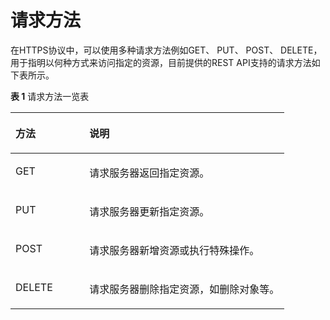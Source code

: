 # 请求方法<a name="dli_02_0003"></a>

在HTTPS协议中，可以使用多种请求方法例如GET、 PUT、 POST、 DELETE，用于指明以何种方式来访问指定的资源，目前提供的REST API支持的请求方法如下表所示。

**表 1**  请求方法一览表

<a name="table1679894691812"></a>
<table><thead align="left"><tr id="row12798194611818"><th class="cellrowborder" valign="top" width="27%" id="mcps1.2.3.1.1"><p id="p1479834691815"><a name="p1479834691815"></a><a name="p1479834691815"></a>方法</p>
</th>
<th class="cellrowborder" valign="top" width="73%" id="mcps1.2.3.1.2"><p id="p8799946181810"><a name="p8799946181810"></a><a name="p8799946181810"></a>说明</p>
</th>
</tr>
</thead>
<tbody><tr id="row279944621818"><td class="cellrowborder" valign="top" width="27%" headers="mcps1.2.3.1.1 "><p id="p1579944615188"><a name="p1579944615188"></a><a name="p1579944615188"></a>GET</p>
</td>
<td class="cellrowborder" valign="top" width="73%" headers="mcps1.2.3.1.2 "><p id="p177992464184"><a name="p177992464184"></a><a name="p177992464184"></a>请求服务器返回指定资源。</p>
</td>
</tr>
<tr id="row197998466186"><td class="cellrowborder" valign="top" width="27%" headers="mcps1.2.3.1.1 "><p id="p1779954617184"><a name="p1779954617184"></a><a name="p1779954617184"></a>PUT</p>
</td>
<td class="cellrowborder" valign="top" width="73%" headers="mcps1.2.3.1.2 "><p id="p137994466182"><a name="p137994466182"></a><a name="p137994466182"></a>请求服务器更新指定资源。</p>
</td>
</tr>
<tr id="row18799134601812"><td class="cellrowborder" valign="top" width="27%" headers="mcps1.2.3.1.1 "><p id="p18799104651815"><a name="p18799104651815"></a><a name="p18799104651815"></a>POST</p>
</td>
<td class="cellrowborder" valign="top" width="73%" headers="mcps1.2.3.1.2 "><p id="p107991746131815"><a name="p107991746131815"></a><a name="p107991746131815"></a>请求服务器新增资源或执行特殊操作。</p>
</td>
</tr>
<tr id="row479944661815"><td class="cellrowborder" valign="top" width="27%" headers="mcps1.2.3.1.1 "><p id="p0799104619182"><a name="p0799104619182"></a><a name="p0799104619182"></a>DELETE</p>
</td>
<td class="cellrowborder" valign="top" width="73%" headers="mcps1.2.3.1.2 "><p id="p47994468184"><a name="p47994468184"></a><a name="p47994468184"></a>请求服务器删除指定资源，如删除对象等。</p>
</td>
</tr>
</tbody>
</table>


